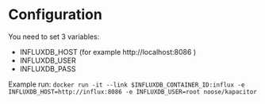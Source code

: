 # Configuration
You need to set 3 variables:
- INFLUXDB_HOST (for example http://localhost:8086 )
- INFLUXDB_USER
- INFLUXDB_PASS 

Example run:
`docker run -it --link $INFLUXDB_CONTAINER_ID:influx -e INFLUXDB_HOST=http://influx:8086 -e INFLUXDB_USER=root noose/kapacitor`
